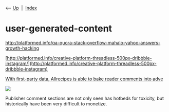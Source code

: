 <div class="nav">

⟵ [Up](index.html)  \|  [Index](index.html)

</div>

# user-generated-content

<div class="cards">

<div class="card">

<div class="card-title">

<http://platformed.info/qa-quora-stack-overflow-mahalo-yahoo-answers-growth-hacking>

</div>

</div>

<div class="card">

<div class="card-title">

[http://platformed.info/creative-platform-threadless-500px-dribbble-instagram/](http://platformed.info/creative-platform-threadless-500px-dribbble-instagram)

</div>

</div>

<div class="card">

<div class="card-title">

[With first-party data, Allrecipes is able to bake reader comments into
adve](https://digiday.com/media/with-first-party-data-allrecipes-is-able-to-bake-reader-comments-into-advertisings-tools)

</div>

<div class="card-image">

[![](https://digiday.com/wp-content/uploads/sites/3/2019/03/meredithrobot.jpg)](https://digiday.com/media/with-first-party-data-allrecipes-is-able-to-bake-reader-comments-into-advertisings-tools)

</div>

Publisher comment sections are not only seen has hotbeds for toxicity,
but historically have been very difficult to monetize.

</div>

</div>
